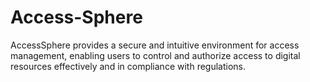 # Access-Sphere
AccessSphere provides a secure and intuitive environment for access management, enabling users to control and authorize access to digital resources effectively and in compliance with regulations.
